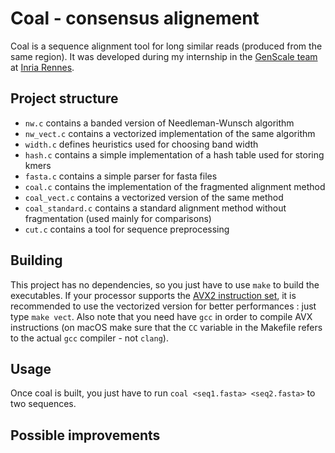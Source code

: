 # Coal - consensus alignement

Coal is a sequence alignment tool for long similar reads (produced from the same region).
It was developed during my internship in the [GenScale team](https://team.inria.fr/genscale/) at [Inria Rennes](https://www.inria.fr/en/centre-inria-rennes-bretagne-atlantique).

## Project structure

* `nw.c` contains a banded version of Needleman-Wunsch algorithm
* `nw_vect.c` contains a vectorized implementation of the same algorithm
* `width.c` defines heuristics used for choosing band width
* `hash.c` contains a simple implementation of a hash table used for storing kmers
* `fasta.c` contains a simple parser for fasta files
* `coal.c` contains the implementation of the fragmented alignment method
* `coal_vect.c` contains a vectorized version of the same method
* `coal_standard.c` contains a standard alignment method without fragmentation (used mainly for comparisons)
* `cut.c` contains a tool for sequence preprocessing

## Building

This project has no dependencies, so you just have to use `make` to build the executables.
If your processor supports the [AVX2 instruction set](https://software.intel.com/sites/landingpage/IntrinsicsGuide/), it is recommended to use the vectorized version for better performances : just type `make vect`.
Also note that you need have `gcc` in order to compile AVX instructions (on macOS make sure that the `CC` variable in the Makefile refers to the actual `gcc` compiler - not `clang`).

## Usage

Once coal is built, you just have to run `coal <seq1.fasta> <seq2.fasta>` to two sequences.

## Possible improvements

